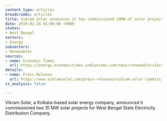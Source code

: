 ```yaml
---
content_type: articles
breadcrumbs: articles
title: Vikram Solar announces it has commissioned 10MW of solar projects in West Bengal
date: 2019-01-24 05:00:00 +0000
states:
- West Bengal
sectors:
- Energy
subsectors:
- Renewables
sources:
- name: Economic Times
  url: https://energy.economictimes.indiatimes.com/news/renewable/vikram-solar-commissions-20-mw-solar-projects-for-wbsedcl/67622262
details:
- name: Press Release
  url: https://www.vikramsolar.com/press-releases/vikram-solar-commissions-20-mw-solar-projects-for-wbsedcl/
is_analysis: false

---
```

Vikram Solar, a Kolkata-based solar energy company, announced it commissioned two 10 MW solar projects for West Bengal State Electricity Distribution Company.